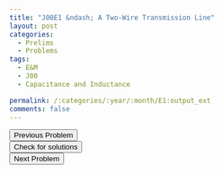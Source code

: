 ```yaml
---
title: "J00E1 &ndash; A Two-Wire Transmission Line"
layout: post
categories:
  - Prelims
  - Problems
tags:
  - E&M
  - J00
  - Capacitance and Inductance

permalink: /:categories/:year/:month/E1:output_ext
comments: false
---
```

<object data="2000J1E.pdf" type="application/pdf" width="100%" height="500"></object>

<div class='navbar'>
	<div float='left'><button onclick="window.location='M3.html'" >Previous Problem</button></div>
	<div float='center'><button onclick="window.location='https://princetonprelim.com/prelim/4/'">Check for solutions</button></div>
	<div float='right'><button onclick="window.location='E2.html'" > Next Problem</button></div>
</div>
